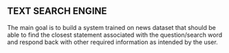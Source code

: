 ## TEXT SEARCH ENGINE

The main goal is to build a system trained on news dataset that should be able to find the closest statement associated with the question/search word  and respond back with other required information as intended by the user.
